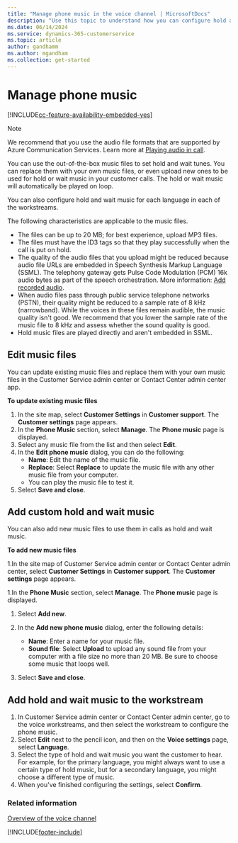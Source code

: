 ```yaml
---
title: "Manage phone music in the voice channel | MicrosoftDocs"
description: "Use this topic to understand how you can configure hold and wait music in Contact Center admin center."
ms.date: 06/14/2024
ms.service: dynamics-365-customerservice
ms.topic: article
author: gandhamm
ms.author: mgandham
ms.collection: get-started
---
```


# Manage phone music

[!INCLUDE[cc-feature-availability-embedded-yes](../../includes/cc-feature-availability-embedded-yes.md)]

> [!NOTE] 
> We recommend that you use the audio file formats that are supported by Azure Communication Services. Learn more at [Playing audio in call](/azure/communication-services/concepts/call-automation/play-action). 

You can use the out-of-the-box music files to set hold and wait tunes. You can replace them with your own music files, or even upload new ones to be used for hold or wait music in your customer calls. The hold or wait music will automatically be played on loop.

You can also configure hold and wait music for each language in each of the workstreams.

The following characteristics are applicable to the music files.

- The files can be up to 20 MB; for best experience, upload MP3 files.
- The files must have the ID3 tags so that they play successfully when the call is put on hold.
- The quality of the audio files that you upload might be reduced because audio file URLs are embedded in Speech Synthesis Markup Language (SSML). The telephony gateway gets Pulse Code Modulation (PCM) 16k audio bytes as part of the speech orchestration. More information: [Add recorded audio](/azure/ai-services/speech-service/speech-synthesis-markup-voice#add-recorded-audio).
- When audio files pass through public service telephone networks (PSTN), their quality might be reduced to a sample rate of 8 kHz (narrowband). While the voices in these files remain audible, the music quality isn't good. We recommend that you lower the sample rate of the music file to 8 kHz and assess whether the sound quality is good.
- Hold music files are played directly and aren't embedded in SSML.

## Edit music files

You can update existing music files and replace them with your own music files in the Customer Service admin center or Contact Center admin center app.

**To update existing music files**

1. In the site map, select **Customer Settings** in **Customer support**. The **Customer settings** page appears.
1. In the **Phone Music** section, select **Manage**. The **Phone music** page is displayed.
1. Select any music file from the list and then select **Edit**.
1. In the **Edit phone music** dialog, you can do the following:
   - **Name**: Edit the name of the music file.
   - **Replace**: Select **Replace** to update the music file with any other music file from your computer.
   - You can play the music file to test it.
1. Select **Save and close**.

## Add custom hold and wait music

You can also add new music files to use them in calls as hold and wait music.

**To add new music files**

1.In the site map of Customer Service admin center or Contact Center admin center, select **Customer Settings** in **Customer support**. The **Customer settings** page appears.

1.In the **Phone Music** section, select **Manage**. The **Phone music** page is displayed.

1. Select **Add new**.

1. In the **Add new phone music** dialog, enter the following details:
   - **Name**: Enter a name for your music file.
   - **Sound file**: Select **Upload** to upload any sound file from your computer with a file size no more than 20 MB. Be sure to choose some music that loops well.

1. Select **Save and close**.

## Add hold and wait music to the workstream

1. In Customer Service admin center or Contact Center admin center, go to the voice workstreams, and then select the workstream to configure the phone music.
1. Select **Edit** next to the pencil icon, and then on the **Voice settings** page, select **Language**.
1. Select the type of hold and wait music you want the customer to hear. For example, for the primary language, you might always want to use a certain type of hold music, but for a secondary language, you might choose a different type of music.
1. When you've finished configuring the settings, select **Confirm**.

### Related information

[Overview of the voice channel](voice-channel.md)  

[!INCLUDE[footer-include](../../includes/footer-banner.md)]
